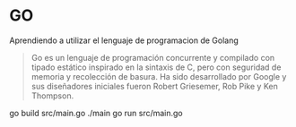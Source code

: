 # GO
Aprendiendo a utilizar el lenguaje de programacion de Golang
>Go es un lenguaje de programación concurrente y compilado con tipado estático inspirado en la sintaxis de C, pero con seguridad de memoria y recolección de basura. Ha sido desarrollado por Google​ y sus diseñadores iniciales fueron Robert Griesemer, Rob Pike y Ken Thompson.


go build src/main.go
./main
go run src/main.go